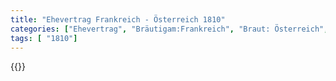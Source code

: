 ```yaml
---
title: "Ehevertrag Frankreich - Österreich 1810"
categories: ["Ehevertrag", "Bräutigam:Frankreich", "Braut: Österreich", "Eheschließung vollzogen?:Ja", "verschiedenkonfessionelle Ehe?:Nein", "Dynastie Bräutigam:Bonaparte", "Akteur Bräutigam:Bonaparte", "Akteur Braut:Habsburg (Österreich)", "Textbezug?:nein", "Ständisch?:nein", "Ratifikation?:nein", "Sonstiges?:ja", "Bräutigam:Frankreich", "Braut: Österreich"]
tags: [ "1810"]
---
```

<!--more-->
{{<v17>}}